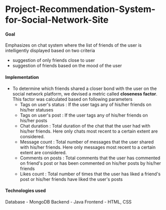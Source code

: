 # Project-Recommendation-System-for-Social-Network-Site

#### Goal ####
Emphasizes on chat system where the list of friends of the user is intelligently displayed based on two criteria
* suggestion of only friends close to user
* suggestion of friends based on the mood of the user

#### Implementation ####
* To determine which friends shared a closer bond with the user on the social network platform, we devised a metric called **closeness factor**. This factor was calculated based on following parameters
  * Tags on user's status : If the user tags any of his/her friends on his/her statuses
  * Tags on user's post : If the user tags any of his/her friends on his/her posts
  * Chat duration : Total duration of the chat that the user had with his/her friends. Here only chats most recent to a certain extent are considered.
  * Message count : Total number of messages that the user shared with his/her friends. Here only messages most recent to a certain extent are considered.
  * Comments on posts : Total comments that the user has commented on friend's post or has been commented on his/her posts by his/her friends
  * Likes count : Total number of times that the user has liked a friend's post or his/her friends have liked the user's posts

#### Technologies used ####
Database - MongoDB
Backend - Java
Frontend - HTML, CSS
